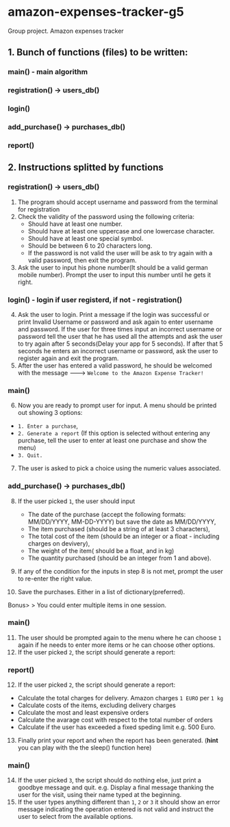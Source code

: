 # amazon-expenses-tracker-g5
Group project. Amazon expenses tracker


## 1. Bunch of functions (files) to be written: 
### main() - main algorithm
### registration() -> users_db()
### login()
### add_purchase() -> purchases_db()
### report() 


## 2. Instructions splitted by functions

### registration() -> users_db()
1. The program should accept username and password from the terminal for registration
2. Check the validity of the password using the following criteria:
    - Should have at least one number.
    - Should have at least one uppercase and one lowercase character.
    - Should have at least one special symbol.
    - Should be between 6 to 20 characters long. 
    - If the password is not valid the user will be ask to try again with a valid password, then exit the program. 
3. Ask the user to input his phone number(It should be a valid german mobile number). Prompt the user to input this number until he gets it right.


### login() - login if user registerd, if not - registration()

4. Ask the user to login. Print a message if the login was successful or print Invalid Username or password and ask again to enter username and password. If the user for three times input an incorrect username or password tell the user that he has used all the attempts and ask the user to try again after 5 seconds(Delay your app for 5 seconds). If after that 5 seconds he enters an incorrect username or password, ask the user to register again and exit the program. 
5. After the user has entered a valid password, he should be welcomed with the message ---> `Welcome to the Amazon Expense Tracker!`

### main()
6. Now you are ready to prompt user for input. A menu should be printed out showing 3 options: 
- `1. Enter a purchase`, 
- `2. Generate a report` (If this option is selected without entering any purchase, tell the user to enter at least one purchase and show the menu)
- `3. Quit.`
7. The user is asked to pick a choice using the numeric values associated. 

### add_purchase() -> purchases_db()
8. If the user picked `1`, the user should input 
   - The date of the purchase (accept the following formats: MM/DD/YYYY, MM-DD-YYYY) but save the date as MM/DD/YYYY, 
   - The item purchased (should be a string of at least 3 characters), 
   - The total cost of the item (should be an integer or a float - including charges on devivery), 
   - The weight of the item( should be a float, and in kg)
   - The quantity purchased (should be an integer from 1 and above).
9. If any of the condition for the inputs in step 8 is not met, prompt the user to re-enter the right value.

10. Save the purchases. Either in a list of dictionary(preferred).

Bonus> > You could enter multiple items in one session. 



### main()
11.  The user should be prompted again to the menu where he can choose `1` again if he needs to enter more items or he can choose other options.
12. If the user picked `2`, the script should generate a report: 
 

### report() 
12. If the user picked `2`, the script should generate a report: 
   - Calculate the total charges for delivery. Amazon charges `1 EURO` per `1 kg`
   - Calculate costs of the items, excluding delivery charges
   - Calculate the most and least expensive orders
   - Calculate the avarage cost with respect to the total number of orders
   - Calculate if the user has exceeded a fixed speding limit e.g. 500 Euro.
13. Finally print your report and when the report has been generated. (**hint** you can play with the the sleep() function here)


### main()
14. If the user picked `3`, the script should do nothing else, just print a goodbye message and quit. e.g. Display a final message thanking the user for the visit, using their name typed at the beginning.
15. If the user types anything different than `1`, `2` or `3` it should show an error message indicating the operation entered is not valid and instruct the user to select from the available options.


